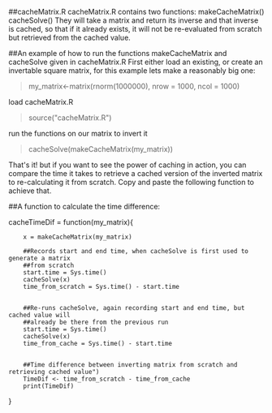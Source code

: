 ##cacheMatrix.R
cacheMatrix.R contains two functions:
makeCacheMatrix()
cacheSolve()
They will take a matrix and return its inverse and that inverse is cached, so that if it already exists, it will not be re-evaluated from scratch but retrieved from the cached value.

##An example of how to run the functions makeCacheMatrix and cacheSolve given in cacheMatrix.R
First either load an existing, or create an invertable square matrix, for this example lets make a reasonably big one:
> my_matrix<-matrix(rnorm(1000000), nrow = 1000, ncol = 1000)

load cacheMatrix.R
> source("cacheMatrix.R")

run the functions on our matrix to invert it
> cacheSolve(makeCacheMatrix(my_matrix))

That's it!  but if you want to see the power of caching in action, you can compare the time it takes to retrieve a cached version of the inverted matrix to re-calculating it from scratch. Copy and paste the following function to achieve that.

##A function to calculate the time difference:

cacheTimeDif = function(my_matrix){

        x = makeCacheMatrix(my_matrix)
        
        ##Records start and end time, when cacheSolve is first used to generate a matrix
        ##from scratch
        start.time = Sys.time()
        cacheSolve(x)
        time_from_scratch = Sys.time() - start.time

        
        ##Re-runs cacheSolve, again recording start and end time, but cached value will 
        ##already be there from the previous run
        start.time = Sys.time()
        cacheSolve(x)
        time_from_cache = Sys.time() - start.time

        
        ##Time difference between inverting matrix from scratch and retrieving cached value")
        TimeDif <- time_from_scratch - time_from_cache
        print(TimeDif)
}
